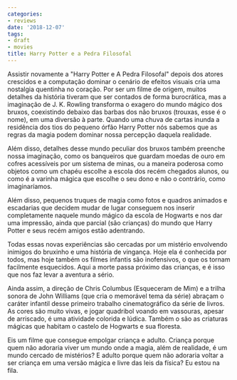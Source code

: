```yaml
---
categories:
- reviews
date: '2018-12-07'
tags:
- draft
- movies
title: Harry Potter e a Pedra Filosofal
---
```


Assistir novamente a "Harry Potter e A Pedra Filosofal" depois dos atores crescidos e a computação dominar o cenário de efeitos visuais cria uma nostalgia quentinha no coração. Por ser um filme de origem, muitos detalhes da história tiveram que ser contados de forma burocrática, mas a imaginação de J. K. Rowling transforma o exagero do mundo mágico dos bruxos, coexistindo debaixo das barbas dos não bruxos (trouxas, esse é o nome), em uma diversão à parte. Quando uma chuva de cartas inunda a residência dos tios do pequeno órfão Harry Potter nós sabemos que as regras da magia podem dominar nossa percepção daquela realidade.

Além disso, detalhes desse mundo peculiar dos bruxos também preenche nossa imaginação, como os banqueiros que guardam moedas de ouro em cofres acessíveis por um sistema de minas, ou a maneira poderosa como objetos como um chapéu escolhe a escola dos recém chegados alunos, ou como é a varinha mágica que escolhe o seu dono e não o contrário, como imaginaríamos.

Além disso, pequenos truques de magia como fotos e quadros animados e escadarias que decidem mudar de lugar conseguem nos inserir completamente naquele mundo mágico da escola de Hogwarts e nos dar uma impressão, ainda que parcial (são crianças) do mundo que Harry Potter e seus recém amigos estão adentrando.

Todas essas novas experiências são cercadas por um mistério envolvendo inimigos do bruxinho e uma história de vingança. Hoje ela é conhecida por todos, mas hoje também os filmes infantis são inofensivos, o que os tornam facilmente esquecidos. Aqui a morte passa próximo das crianças, e é isso que nos faz levar a aventura a sério.

Ainda assim, a direção de Chris Columbus (Esqueceram de Mim) e a trilha sonora de John Williams (que cria o memorável tema da série) abraçam o caráter infantil desse primeiro trabalho cinematográfico da série de livros. As cores são muito vivas, e jogar quadribol voando em vassouras, apesar de arriscado, é uma atividade colorida e lúdica. Também o são as criaturas mágicas que habitam o castelo de Hogwarts e sua floresta.

Eis um filme que consegue empolgar criança e adulto. Criança porque quem não adoraria viver um mundo onde a magia, além de realidade, é um mundo cercado de mistérios? E adulto porque quem não adoraria voltar a ser criança em uma versão mágica e livre das leis da física? Eu estou na fila.